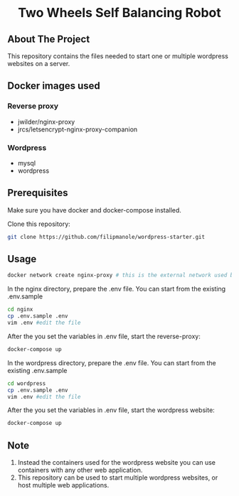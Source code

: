 <br />
<p align="center">
  <h1 align="center">Two Wheels Self Balancing Robot</h1>
</p>

## About The Project

This repository contains the files needed to start one or multiple wordpress websites on a server.

## Docker images used

### Reverse proxy
 - jwilder/nginx-proxy
 - jrcs/letsencrypt-nginx-proxy-companion
### Wordpress
 - mysql
 - wordpress

## Prerequisites

Make sure you have docker and docker-compose installed.

Clone this repository:
```sh
git clone https://github.com/filipmanole/wordpress-starter.git
```

## Usage

```sh
docker network create nginx-proxy # this is the external network used by the containers
```

In the nginx directory, prepare the .env file. You can start from the existing .env.sample

```sh
cd nginx
cp .env.sample .env
vim .env #edit the file
```

After the you set the variables in .env file, start the reverse-proxy:

```sh
docker-compose up
```

In the wordpress directory, prepare the .env file. You can start from the existing .env.sample

```sh
cd wordpress
cp .env.sample .env
vim .env #edit the file
```

After the you set the variables in .env file, start the wordpress website:

```sh
docker-compose up
```

## Note

1. Instead the containers used for the wordpress website you can use containers with any other web application.
2. This repository can be used to start multiple wordpress websites, or host multiple web applications.
